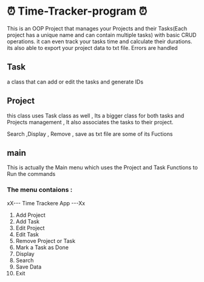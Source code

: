 # :alarm_clock: Time-Tracker-program :alarm_clock:
This is an OOP Project that manages your Projects and their Tasks(Each project has a unique name and can contain multiple tasks) with basic CRUD operations. it can even track your tasks time and calculate their durations. its also able to export your project data to txt file.
Errors are handled 
## Task 
a class that can add or edit the tasks and generate IDs 
## Project 
this class uses Task class as well , Its a bigger class for both tasks and Projects management , It also associates the tasks to their project.

Search ,Display , Remove , save as txt file are some of its Fuctions
## main
This is actually the Main menu which uses the Project and Task Functions to Run the commands
### The menu contaions :
xX--- Time Trackere App ---Xx
1. Add Project
2. Add Task
3. Edit Project
4. Edit Task
5. Remove Project or Task
6. Mark a Task as Done
7. Display
8. Search
9. Save Data
10. Exit


